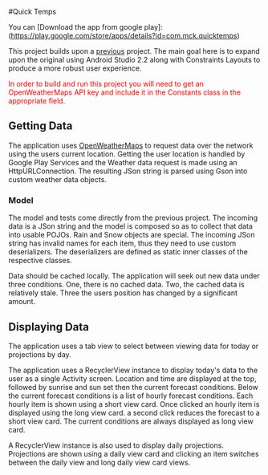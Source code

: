 #Quick Temps

You can [Download the app from google play]:(https://play.google.com/store/apps/details?id=com.mck.quicktemps)

This project builds upon a [previous](https://github.com/iammck/WeatherNow) project. The main goal here is to expand upon the original using Android Studio 2.2 along with Constraints Layouts to produce a more robust user experience.

<font color='red'>In order to build and run this project you will need to get an OpenWeatherMaps API key and include it in the Constants class in the appropriate field. </font>

## Getting Data

The application uses [OpenWeatherMaps](http://openweathermap.org/) to request data over the network using the users current location. Getting the user location is handled by Google Play Services and the Weather data request is made using an HttpURLConnection. The resulting JSon string is parsed using Gson into custom weather data objects.

### Model

The model and tests come directly from the previous project. The incoming data is a JSon string and the model is composed so as to collect that data into usable POJOs. Rain and Snow objects are special. The incoming JSon string has invalid names for each item, thus they need to use custom deserializers. The deserializers are defined as static inner classes of the respective classes.


Data should be cached locally. The application will seek out new data under three conditions. One, there is no cached data. Two, the cached data is relatively stale. Three the users position has changed by a significant amount.
  
## Displaying Data

The application uses a tab view to select between viewing data for today or projections by day.

The application uses a RecyclerView instance to display today's data to the user as a single Activity screen. Location and time are displayed at the top, followed by sunrise and sun set then the current forecast conditions. Below the current forecast conditions is a list of hourly forecast conditions. Each hourly item is shown using a short view card. Once clicked an hourly item is displayed using the long view card. a second click reduces the forecast to a short view card. The current conditions are always displayed as long view card.

A RecyclerView instance is also used to display daily projections. Projections are shown using a daily view card and clicking an item switches between the daily view and long daily view card views.